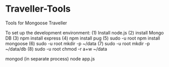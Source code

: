 # Traveller-Tools
Tools for Mongoose Traveller

To set up the development environment:
(1) Install node.js
(2) install Mongo DB
(3) npm install express
(4) npm install pug
(5) sudo -u root npm install mongoose
(6) sudo -u root mkdir -p ~/data
(7) sudo -u root mkdir -p ~/data/db
(8) sudo -u root chmod -r a+w ~/data


mongod (in separate process)
node app.js
